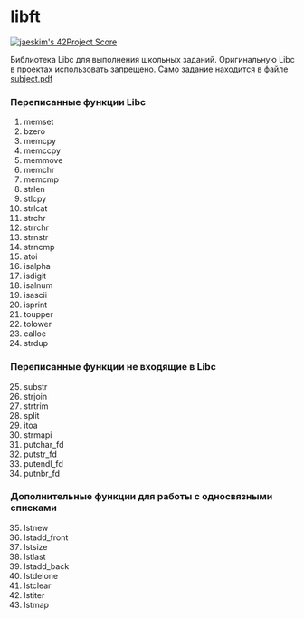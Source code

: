 # libft
[![jaeskim's 42Project Score](https://badge42.herokuapp.com/api/project/lvallie/Libft)](https://github.com/ifeel3/libft)

Библиотека Libc для выполнения школьных заданий. Оригинальную Libc в проектах использовать запрещено.
Само задание находится в файле [subject.pdf](https://github.com/Ifeel3/libft/blob/master/subject.pdf)

### Переписанные функции Libc

1. memset
2. bzero
3. memcpy
4. memccpy
5. memmove
6. memchr
7. memcmp
8. strlen
9. stlcpy
10. strlcat
11. strchr
12. strrchr
13. strnstr
14. strncmp
15. atoi
16. isalpha
17. isdigit
18. isalnum
19. isascii
20. isprint
21. toupper
22. tolower
23. calloc
24. strdup

### Переписанные функции не входящие в Libc

25. substr
26. strjoin
27. strtrim
28. split
29. itoa
30. strmapi
31. putchar_fd
32. putstr_fd
33. putendl_fd
34. putnbr_fd

### Дополнительные функции для работы с односвязными списками

35. lstnew
36. lstadd_front
37. lstsize
38. lstlast
39. lstadd_back
40. lstdelone
41. lstclear
42. lstiter
43. lstmap
